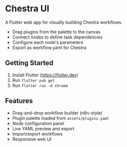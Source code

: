 # Chestra UI

A Flutter web app for visually building Chestra workflows.

- Drag plugins from the palette to the canvas
- Connect nodes to define task dependencies
- Configure each node's parameters
- Export as workflow.yaml for Chestra

## Getting Started

1. Install Flutter (https://flutter.dev)
2. Run `flutter pub get`
3. Run `flutter run -d chrome`

## Features
- Drag-and-drop workflow builder (n8n-style)
- Plugin palette loaded from `assets/plugins.yaml`
- Node configuration panel
- Live YAML preview and export
- Import/export workflows
- Responsive web UI 